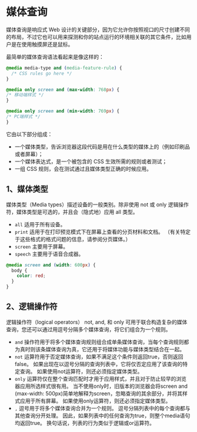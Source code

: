# 媒体查询

媒体查询是响应式 Web 设计的关键部分，因为它允许你按照视口的尺寸创建不同的布局，不过它也可以用来探测和你的站点运行的环境相关联的其它条件，比如用户是在使用触摸屏还是鼠标。

最简单的媒体查询语法看起来是像这样的：

```css
@media media-type and (media-feature-rule) {
  /* CSS rules go here */
}

@media only screen and (max-width: 768px) {
/* 移动端样式 */
}

@media only screen and (min-width: 769px) {
/* PC端样式 */
}
```

它由以下部分组成：

- 一个媒体类型，告诉浏览器这段代码是用在什么类型的媒体上的（例如印刷品或者屏幕）；
- 一个媒体表达式，是一个被包含的 CSS 生效所需的规则或者测试；
- 一组 CSS 规则，会在测试通过且媒体类型正确的时候应用。

## 1、媒体类型

媒体类型（Media types）描述设备的一般类别。除非使用 not 或 only 逻辑操作符，媒体类型是可选的，并且会（隐式地）应用 all 类型。

- `all` 适用于所有设备。
- `print` 适用于在打印预览模式下在屏幕上查看的分页材料和文档。 （有关特定于这些格式的格式问题的信息，请参阅分页媒体。）
- `screen` 主要用于屏幕。
- `speech` 主要用于语音合成器。

```css
@media screen and (width: 600px) {
  body {
    color: red;
  }
}
```

## 2、逻辑操作符

逻辑操作符（logical operators） not, and, 和 only 可用于联合构造复杂的媒体查询，您还可以通过用逗号分隔多个媒体查询，将它们组合为一个规则。

- `and` 操作符用于将多个媒体查询规则组合成单条媒体查询，当每个查询规则都为真时则该条媒体查询为真，它还用于将媒体功能与媒体类型结合在一起。
- `not` 运算符用于否定媒体查询，如果不满足这个条件则返回true，否则返回false。 如果出现在以逗号分隔的查询列表中，它将仅否定应用了该查询的特定查询。 如果使用not运算符，则还必须指定媒体类型。
- `only` 运算符仅在整个查询匹配时才用于应用样式，并且对于防止较早的浏览器应用所选样式很有用。 当不使用only时，旧版本的浏览器会将screen and (max-width: 500px)简单地解释为screen，忽略查询的其余部分，并将其样式应用于所有屏幕。 如果使用only运算符，则还必须指定媒体类型。
- `,` 逗号用于将多个媒体查询合并为一个规则。 逗号分隔列表中的每个查询都与其他查询分开处理。 因此，如果列表中的任何查询为true，则整个media语句均返回true。 换句话说，列表的行为类似于逻辑或or运算符。
